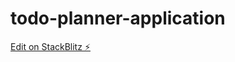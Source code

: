 # todo-planner-application

[Edit on StackBlitz ⚡️](https://stackblitz.com/edit/todo-planner-application)